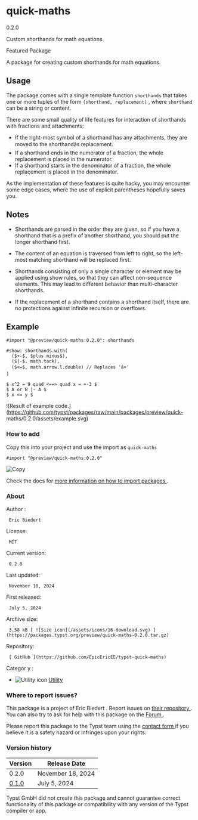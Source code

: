 #  quick-maths

0.2.0

Custom shorthands for math equations.

Featured  Package

A package for creating custom shorthands for math equations.

##  Usage

The package comes with a single template function ` shorthands ` that takes
one or more tuples of the form ` (shorthand, replacement) ` , where `
shorthand ` can be a string or content.

There are some small quality of life features for interaction of shorthands
with fractions and attachments:

  * If the right-most symbol of a shorthand has any attachments, they are moved to the shorthandâs replacement. 
  * If a shorthand ends in the numerator of a fraction, the whole replacement is placed in the numerator. 
  * If a shorthand starts in the denominator of a fraction, the whole replacement is placed in the denominator. 

As the implementation of these features is quite hacky, you may encounter some
edge cases, where the use of explicit parentheses hopefully saves you.

##  Notes

  * Shorthands are parsed in the order they are given, so if you have a shorthand that is a prefix of another shorthand, you should put the longer shorthand first. 

  * The content of an equation is traversed from left to right, so the left-most matching shorthand will be replaced first. 

  * Shorthands consisting of only a single character or element may be applied using show rules, so that they can affect non-sequence elements. This may lead to different behavior than multi-character shorthands. 

  * If the replacement of a shorthand contains a shorthand itself, there are no protections against infinite recursion or overflows. 

##  Example

    
    
    #import "@preview/quick-maths:0.2.0": shorthands
    
    #show: shorthands.with(
      ($+-$, $plus.minus$),
      ($|-$, math.tack),
      ($<=$, math.arrow.l.double) // Replaces 'â¤'
    )
    
    $ x^2 = 9 quad <==> quad x = +-3 $
    $ A or B |- A $
    $ x <= y $
    

![Result of example
code.](https://github.com/typst/packages/raw/main/packages/preview/quick-
maths/0.2.0/assets/example.svg)

###  How to add

Copy this into your project and use the import as  ` quick-maths `

    
    
    #import "@preview/quick-maths:0.2.0"

![Copy](/assets/icons/16-copy.svg)

Check the docs for  [ more information on how to import packages
](https://typst.app/docs/reference/scripting/#packages) .

###  About

Author  :

     Eric Biedert 
License:

     MIT 
Current version:

     0.2.0 
Last updated:

     November 18, 2024 
First released:

     July 5, 2024 
Archive size:

     3.58 kB [ ![Size icon](/assets/icons/16-download.svg) ](https://packages.typst.org/preview/quick-maths-0.2.0.tar.gz)
Repository:

     [ GitHub ](https://github.com/EpicEricEE/typst-quick-maths)
Categor  y  :

    

  * ![Utility icon](/assets/icons/16-hammer.svg) [ Utility ](https://typst.app/universe/search/?category=utility)

###  Where to report issues?

This  package  is a project of  Eric Biedert  .  Report issues on  [ their
repository ](https://github.com/EpicEricEE/typst-quick-maths) .  You can also
try to ask for help with this  package  on the  [ Forum
](https://forum.typst.app) .

Please report this  package  to the Typst team using the  [ contact form
](https://typst.app/contact) if you believe it is a safety hazard or infringes
upon your rights.

###  Version history

Version  |  Release Date   
---|---  
0.2.0  |  November 18, 2024   
[ 0.1.0 ](https://typst.app/universe/package/quick-maths/0.1.0/) |  July 5, 2024   
  
Typst GmbH did not create this  package  and cannot guarantee correct
functionality of this  package  or compatibility with any version of the Typst
compiler or app.

